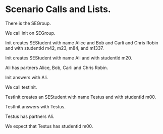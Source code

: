 # Scenario Calls and Lists.

There is the SEGroup.

We call init on SEGroup.

Init creates SEStudent with name Alice and Bob and Carli and Chris Robin and 
                       with studentId m42, m23, m84, and m1337.

Init creates SEStudent with name Ali and with studentId m20.

Ali has partners Alice, Bob, Carli and Chris Robin.

Init answers with Ali.

We call testInit.

TestInit creates an SEStudent with name Testus and with studentId m00.

TestInit answers with Testus.

<!-- This does not belong to the call frame and should thus appear in the test method.
     Otherwise, Ali won't be available. -->
Testus has partners Ali.

We expect that Testus has studentId m00.
